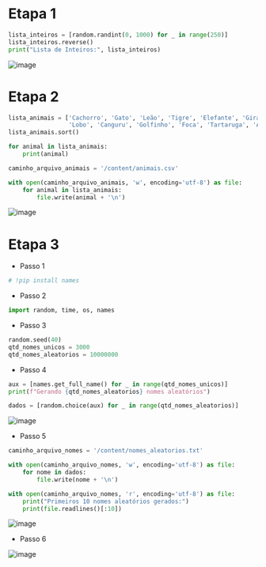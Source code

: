 # Etapa 1

```py
lista_inteiros = [random.randint(0, 1000) for _ in range(250)]
lista_inteiros.reverse()
print("Lista de Inteiros:", lista_inteiros)
```

![image](https://github.com/user-attachments/assets/eb735021-a770-497a-a284-d2acb34a5fac)

# Etapa 2

```py
lista_animais = ['Cachorro', 'Gato', 'Leão', 'Tigre', 'Elefante', 'Girafa', 'Cavalo', 'Pinguim', 'Urso', 'Raposa',
                 'Lobo', 'Canguru', 'Golfinho', 'Foca', 'Tartaruga', 'Águia', 'Leopardo', 'Baleia', 'Corvo', 'Coelho']
lista_animais.sort()

for animal in lista_animais:
    print(animal)

caminho_arquivo_animais = '/content/animais.csv'

with open(caminho_arquivo_animais, 'w', encoding='utf-8') as file:
    for animal in lista_animais:
        file.write(animal + '\n')
```
![image](https://github.com/user-attachments/assets/fda40f95-c981-486a-bb1a-245a25aa197d)

# Etapa 3
  - Passo 1
```py
# !pip install names
```

  - Passo 2

```py
import random, time, os, names
```

  - Passo 3

```py
random.seed(40)
qtd_nomes_unicos = 3000
qtd_nomes_aleatorios = 10000000
```
  - Passo 4

```py
aux = [names.get_full_name() for _ in range(qtd_nomes_unicos)]
print(f"Gerando {qtd_nomes_aleatorios} nomes aleatórios")

dados = [random.choice(aux) for _ in range(qtd_nomes_aleatorios)]
```

![image](https://github.com/user-attachments/assets/d2264bee-e237-4502-8d7a-a05322757e50)

  - Passo 5

```py
caminho_arquivo_nomes = '/content/nomes_aleatorios.txt'

with open(caminho_arquivo_nomes, 'w', encoding='utf-8') as file:
    for nome in dados:
        file.write(nome + '\n')

with open(caminho_arquivo_nomes, 'r', encoding='utf-8') as file:
    print("Primeiros 10 nomes aleatórios gerados:")
    print(file.readlines()[:10])
```

![image](https://github.com/user-attachments/assets/83fee7f2-0db9-4685-beaf-96fc81acc08b)

  - Passo 6

![image](https://github.com/user-attachments/assets/2f3b3ce0-080f-4dbe-84ff-e8c9df5e2b27)
